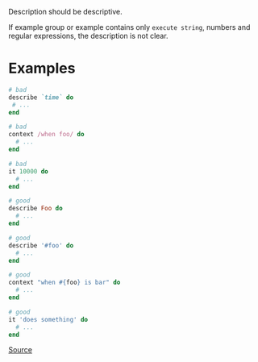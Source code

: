 
Description should be descriptive.

If example group or example contains only `execute string`, numbers
and regular expressions, the description is not clear.

# Examples

```ruby
# bad
describe `time` do
 # ...
end

# bad
context /when foo/ do
  # ...
end

# bad
it 10000 do
  # ...
end

# good
describe Foo do
  # ...
end

# good
describe '#foo' do
  # ...
end

# good
context "when #{foo} is bar" do
  # ...
end

# good
it 'does something' do
  # ...
end
```

[Source](http://www.rubydoc.info/gems/rubocop/RuboCop/Cop/RSpec/UndescriptiveLiteralsDescription)